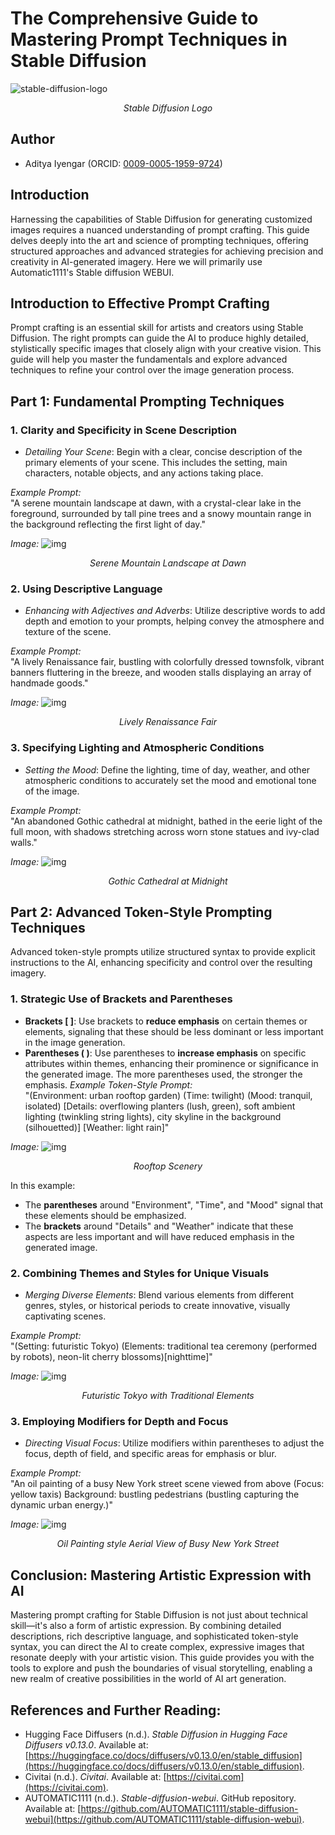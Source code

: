 # The Comprehensive Guide to Mastering Prompt Techniques in Stable Diffusion


![stable-diffusion-logo](https://i.imgur.com/p0U7ioM.jpeg)
<div  align="center"><i>Stable Diffusion Logo</i></div>


## Author

* Aditya Iyengar (ORCID: [0009-0005-1959-9724](https://orcid.org/0009-0005-1959-9724))

## **Introduction**
Harnessing the capabilities of Stable Diffusion for generating customized images requires a nuanced understanding of prompt crafting. This guide delves deeply into the art and science of prompting techniques, offering structured approaches and advanced strategies for achieving precision and creativity in AI-generated imagery. Here we will primarily use Automatic1111's Stable diffusion WEBUI.

## Introduction to Effective Prompt Crafting

Prompt crafting is an essential skill for artists and creators using Stable Diffusion. The right prompts can guide the AI to produce highly detailed, stylistically specific images that closely align with your creative vision. This guide will help you master the fundamentals and explore advanced techniques to refine your control over the image generation process.

## Part 1: Fundamental Prompting Techniques

### 1. Clarity and Specificity in Scene Description
- *Detailing Your Scene*: Begin with a clear, concise description of the primary elements of your scene. This includes the setting, main characters, notable objects, and any actions taking place.

*Example Prompt:*  
  "A serene mountain landscape at dawn, with a crystal-clear lake in the foreground, surrounded by tall pine trees and a snowy mountain range in the background reflecting the first light of day."

*Image:*
![img](https://i.imgur.com/svb7gOx.png)
  <div align="center" ><i>Serene Mountain Landscape at Dawn</i></div>
  

### 2. Using Descriptive Language
- *Enhancing with Adjectives and Adverbs*: Utilize descriptive words to add depth and emotion to your prompts, helping convey the atmosphere and texture of the scene.

*Example Prompt:*  
  "A lively Renaissance fair, bustling with colorfully dressed townsfolk, vibrant banners fluttering in the breeze, and wooden stalls displaying an array of handmade goods."

*Image:*
![img](https://i.imgur.com/u10fgh9.png)
  <div align="center" ><i>Lively Renaissance Fair</i></div>
  

### 3. Specifying Lighting and Atmospheric Conditions
- *Setting the Mood*: Define the lighting, time of day, weather, and other atmospheric conditions to accurately set the mood and emotional tone of the image.

*Example Prompt:*  
  "An abandoned Gothic cathedral at midnight, bathed in the eerie light of the full moon, with shadows stretching across worn stone statues and ivy-clad walls."

*Image:*
![img](https://i.imgur.com/cjHFCFG.png)
    <div align="center" ><i>Gothic Cathedral at Midnight</i></div>

## Part 2: Advanced Token-Style Prompting Techniques

Advanced token-style prompts utilize structured syntax to provide explicit instructions to the AI, enhancing specificity and control over the resulting imagery.

### 1. Strategic Use of Brackets and Parentheses
- **Brackets [ ]**: Use brackets to **reduce emphasis** on certain themes or elements, signaling that these should be less dominant or less important in the image generation.
- **Parentheses ( )**: Use parentheses to **increase emphasis** on specific attributes within themes, enhancing their prominence or significance in the generated image. The more parentheses used, the stronger the emphasis.
*Example Token-Style Prompt:*  
"(Environment: urban rooftop garden) (Time: twilight) (Mood: tranquil, isolated) [Details: overflowing planters (lush, green), soft ambient lighting (twinkling string lights), city skyline in the background (silhouetted)] [Weather: light rain]"
   
*Image:*
![img](https://i.imgur.com/55wEYpL.png)
    <div align="center" ><i>Rooftop Scenery</i></div>

In this example:

- The **parentheses** around "Environment", "Time", and "Mood" signal that these elements should be emphasized.
- The **brackets** around "Details" and "Weather" indicate that these aspects are less important and will have reduced emphasis in the generated image.

### 2. Combining Themes and Styles for Unique Visuals
- *Merging Diverse Elements*: Blend various elements from different genres, styles, or historical periods to create innovative, visually captivating scenes.

 *Example Prompt:*  
  "(Setting: futuristic Tokyo) (Elements: traditional tea ceremony (performed by robots), neon-lit cherry blossoms)[nighttime]"

*Image:*
![img](https://i.imgur.com/LboyEh5.png)
     <div align="center" ><i>Futuristic Tokyo with Traditional Elements</i></div>
  

### 3. Employing Modifiers for Depth and Focus
- *Directing Visual Focus*: Utilize modifiers within parentheses to adjust the focus, depth of field, and specific areas for emphasis or blur.

 *Example Prompt:*  
  "An oil painting of a busy New York street scene viewed from above (Focus: yellow taxis) Background: bustling pedestrians (bustling capturing the dynamic urban energy.)"

*Image:*
![img](https://i.imgur.com/H7sSAja.png)
       <div align="center" ><i>Oil Painting style Aerial View of Busy New York Street</i></div>
  

## Conclusion: Mastering Artistic Expression with AI

Mastering prompt crafting for Stable Diffusion is not just about technical skill—it's also a form of artistic expression. By combining detailed descriptions, rich descriptive language, and sophisticated token-style syntax, you can direct the AI to create complex, expressive images that resonate deeply with your artistic vision. This guide provides you with the tools to explore and push the boundaries of visual storytelling, enabling a new realm of creative possibilities in the world of AI art generation.

## References and Further Reading:

- Hugging Face Diffusers (n.d.). _Stable Diffusion in Hugging Face Diffusers v0.13.0_. Available at: [https://huggingface.co/docs/diffusers/v0.13.0/en/stable_diffusion](https://huggingface.co/docs/diffusers/v0.13.0/en/stable_diffusion).
- Civitai (n.d.). _Civitai_. Available at: [https://civitai.com](https://civitai.com). 
- AUTOMATIC1111 (n.d.). _Stable-diffusion-webui_. GitHub repository. Available at: [https://github.com/AUTOMATIC1111/stable-diffusion-webui](https://github.com/AUTOMATIC1111/stable-diffusion-webui). 